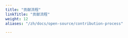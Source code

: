 ```yaml
---
title: "贡献流程"
linkTitle: "贡献流程"
weight: 12
aliases: "/zh/docs/open-source/contribution-process"

---
```


